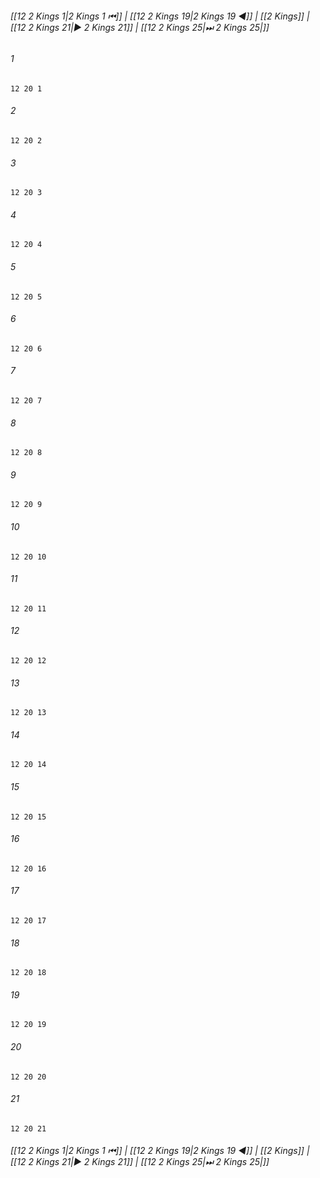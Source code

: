 
###### [[12 2 Kings 1|2 Kings 1 ⏮]] | [[12 2 Kings 19|2 Kings 19 ◀]] | [[2 Kings]] | [[12 2 Kings 21|▶ 2 Kings 21]] | [[12 2 Kings 25|⏭ 2 Kings 25|]]

###### 1
``` verse
12 20 1 
```
###### 2
``` verse
12 20 2 
```
###### 3
``` verse
12 20 3 
```
###### 4
``` verse
12 20 4 
```
###### 5
``` verse
12 20 5 
```
###### 6
``` verse
12 20 6 
```
###### 7
``` verse
12 20 7 
```
###### 8
``` verse
12 20 8 
```
###### 9
``` verse
12 20 9 
```
###### 10
``` verse
12 20 10 
```
###### 11
``` verse
12 20 11 
```
###### 12
``` verse
12 20 12 
```
###### 13
``` verse
12 20 13 
```
###### 14
``` verse
12 20 14 
```
###### 15
``` verse
12 20 15 
```
###### 16
``` verse
12 20 16 
```
###### 17
``` verse
12 20 17 
```
###### 18
``` verse
12 20 18 
```
###### 19
``` verse
12 20 19 
```
###### 20
``` verse
12 20 20 
```
###### 21
``` verse
12 20 21 
```

###### [[12 2 Kings 1|2 Kings 1 ⏮]] | [[12 2 Kings 19|2 Kings 19 ◀]] | [[2 Kings]] | [[12 2 Kings 21|▶ 2 Kings 21]] | [[12 2 Kings 25|⏭ 2 Kings 25|]]

